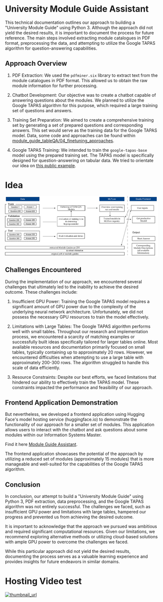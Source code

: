 # University Module Guide Assistant

This technical documentation outlines our approach to building a "University Module Guide" using Python 3. Although the approach did not yield the desired results, it is important to document the process for future reference. The main steps involved extracting module catalogues in PDF format, preprocessing the data, and attempting to utilize the Google TAPAS algorithm for question-answering capabilities.


## Approach Overview

1. PDF Extraction: We used the `pdfminer.six` library to extract text from the module catalogues in PDF format. This allowed us to obtain the raw module information for further processing.
3. Chatbot Development: Our objective was to create a chatbot capable of answering questions about the modules. We planned to utilize the Google TAPAS algorithm for this purpose, which required a large training set of questions and answers. 

4. Training Set Preparation: We aimed to create a comprehensive training set by generating a set of prepared questions and corresponding answers. This set would serve as the training data for the Google TAPAS model. Data, some code and approaches can be found within [module_guide_tableQA/04_finetuning_approaches](https://github.com/MichaelSeitz98/enterprise-ai-project/tree/main/module_guide_tableQA/04_finetuning_approaches).

5. Google TAPAS Training: We intended to train the `google-tapas-base` model using the prepared training set. The TAPAS model is specifically designed for question-answering on tabular data. We tried to orientate our idea on [this public example](https://colab.research.google.com/github/NielsRogge/Transformers-Tutorials/blob/master/TAPAS/Fine_tuning_TapasForQuestionAnswering_on_SQA.ipynb#scrollTo=t5iU5byAICWb).

# Idea 

![Bild](ressources/architecture_module_guide.png)

## Challenges Encountered

During the implementation of our approach, we encountered several challenges that ultimately led to the inability to achieve the desired outcome. These challenges include:

1. Insufficient GPU Power: Training the Google TAPAS model requires a significant amount of GPU power due to the complexity of the underlying neural network architecture. Unfortunately, we did not possess the necessary GPU resources to train the model effectively.

2. Limitations with Large Tables: The Google TAPAS algorithm performs well with small tables. Throughout our research and implementation process, we encountered a scarcity of matching examples or successfully built ideas specifically tailored for larger tables online. Most available resources and documentation primarily focused on small tables, typically containing up to approximately 20 rows. However, we encountered difficulties when attempting to use a large table with approximately 200-300 rows. The algorithm struggled to handle this scale of data efficiently.

3. Resource Constraints: Despite our best efforts, we faced limitations that hindered our ability to effectively train the TAPAS model. These constraints impacted the performance and feasibility of our approach.

## Frontend Application Demonstration

But nevertheless, we developed a frontend application using Hugging Face's model hosting service (huggingface.io) to demonstrate the functionality of our approach for a smaller set of modules. This application allows users to interact with the chatbot and ask questions about some modules within our Information Systems Master.

Find it here [Module Guide Assistant](https://huggingface.co/spaces/Supermichi100/module-guide-assistant).

The frontend application showcases the potential of the approach by utilizing a reduced set of modules (approximately 15 modules) that is more manageable and well-suited for the capabilities of the Google TAPAS algorithm.

## Conclusion

In conclusion, our attempt to build a "University Module Guide" using Python 3, PDF extraction, data preprocessing, and the Google TAPAS algorithm was not entirely successful. The challenges we faced, such as insufficient GPU power and limitations with large tables, hampered our progress and prevented us from achieving the desired outcome.

It is important to acknowledge that the approach we pursued was ambitious and required significant computational resources. Given our limitations, we recommend exploring alternative methods or utilizing cloud-based solutions with ample GPU power to overcome the challenges we faced.

While this particular approach did not yield the desired results, documenting the process serves as a valuable learning experience and provides insights for future endeavors in similar domains.


# Hosting Video test 

[![thumbnail_url](https://i.ytimg.com/vi/suMJt-Ax21I/hq720.jpg?sqp=-oaymwEcCNAFEJQDSFXyq4qpAw4IARUAAIhCGAFwAcABBg==&rs=AOn4CLBEx4_0uJrZ7gOiBE6-uloKpvpqXA)](https://www.youtube.com/watch?v=K-VmllVIOXA)
